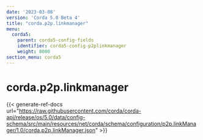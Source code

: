 ```yaml
---
date: '2023-03-08'
version: 'Corda 5.0 Beta 4'
title: "corda.p2p.linkmanager"
menu:
  corda5:
    parent: corda5-config-fields
    identifier: corda5-config-p2plinkmanager
    weight: 8000
section_menu: corda5
---
```

# corda.p2p.linkmanager
{{< generate-ref-docs url="https://raw.githubusercontent.com/corda/corda-api/release/os/5.0/data/config-schema/src/main/resources/net/corda/schema/configuration/p2p.linkManager/1.0/corda.p2p.linkManager.json" >}}